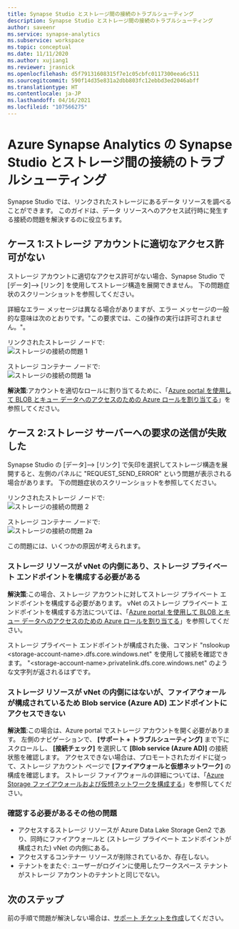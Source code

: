 ```yaml
---
title: Synapse Studio とストレージ間の接続のトラブルシューティング
description: Synapse Studio とストレージ間の接続のトラブルシューティング
author: saveenr
ms.service: synapse-analytics
ms.subservice: workspace
ms.topic: conceptual
ms.date: 11/11/2020
ms.author: xujiang1
ms.reviewer: jrasnick
ms.openlocfilehash: d5f79131608315f7e1c05cbfc0117300eea6c511
ms.sourcegitcommit: 590f14d35e831a2dbb803fc12ebbd3ed2046abff
ms.translationtype: HT
ms.contentlocale: ja-JP
ms.lasthandoff: 04/16/2021
ms.locfileid: "107566275"
---
```

# <a name="troubleshoot-connectivity-between-azure-synapse-analytics-synapse-studio-and-storage"></a>Azure Synapse Analytics の Synapse Studio とストレージ間の接続のトラブルシューティング

Synapse Studio では、リンクされたストレージにあるデータ リソースを調べることができます。 このガイドは、データ リソースへのアクセス試行時に発生する接続の問題を解決するのに役立ちます。 

## <a name="case-1-storage-account-lacks-proper-permissions"></a>ケース 1:ストレージ アカウントに適切なアクセス許可がない

ストレージ アカウントに適切なアクセス許可がない場合、Synapse Studio で [データ]--> [リンク] を使用してストレージ構造を展開できません。 下の問題症状のスクリーンショットを参照してください。 

詳細なエラー メッセージは異なる場合がありますが、エラー メッセージの一般的な意味は次のとおりです。"この要求では、この操作の実行は許可されません。"。

リンクされたストレージ ノードで:  
![ストレージの接続の問題 1](media/troubleshoot-synapse-studio-and-storage-connectivity/storage-connectivity-issue-1.png)

ストレージ コンテナー ノードで:  
![ストレージの接続の問題 1a](media/troubleshoot-synapse-studio-and-storage-connectivity/storage-connectivity-issue-1a.png)

**解決策**:アカウントを適切なロールに割り当てるために、「[Azure portal を使用して BLOB とキュー データへのアクセスのための Azure ロールを割り当てる](../../storage/common/storage-auth-aad-rbac-portal.md)」を参照してください。


## <a name="case-2-failed-to-send-the-request-to-storage-server"></a>ケース 2:ストレージ サーバーへの要求の送信が失敗した

Synapse Studio の [データ]--> [リンク] で矢印を選択してストレージ構造を展開すると、左側のパネルに "REQUEST_SEND_ERROR" という問題が表示される場合があります。 下の問題症状のスクリーンショットを参照してください。

リンクされたストレージ ノードで:  
![ストレージの接続の問題 2](media/troubleshoot-synapse-studio-and-storage-connectivity/storage-connectivity-issue-2.png)

ストレージ コンテナー ノードで:  
![ストレージの接続の問題 2a](media/troubleshoot-synapse-studio-and-storage-connectivity/storage-connectivity-issue-2a.png)

この問題には、いくつかの原因が考えられます。

### <a name="the-storage-resource-is-behind-a-vnet-and-a-storage-private-endpoint-needs-to-configure"></a>ストレージ リソースが vNet の内側にあり、ストレージ プライベート エンドポイントを構成する必要がある

**解決策**:この場合、ストレージ アカウントに対してストレージ プライベート エンドポイントを構成する必要があります。 vNet のストレージ プライベート エンドポイントを構成する方法については、「[Azure portal を使用して BLOB とキュー データへのアクセスのための Azure ロールを割り当てる](../security/how-to-connect-to-workspace-from-restricted-network.md)」を参照してください。

ストレージ プライベート エンドポイントが構成された後、コマンド "nslookup \<storage-account-name\>.dfs.core.windows.net" を使用して接続を確認できます。 "\<storage-account-name\>.privatelink.dfs.core.windows.net" のような文字列が返されるはずです。

### <a name="the-storage-resource-is-not-behind-a-vnet-but-the-blob-service-azure-ad-endpoint-is-not-accessible-due-to-firewall-configured"></a>ストレージ リソースが vNet の内側にはないが、ファイアウォールが構成されているため Blob service (Azure AD) エンドポイントにアクセスできない

**解決策**:この場合は、Azure portal でストレージ アカウントを開く必要があります。 左側のナビゲーションで、 **[サポート + トラブルシューティング]** まで下にスクロールし、 **[接続チェック]** を選択して **[Blob service (Azure AD)]** の接続状態を確認します。 アクセスできない場合は、プロモートされたガイドに従って、ストレージ アカウント ページで **[ファイアウォールと仮想ネットワーク]** の構成を確認します。 ストレージ ファイアウォールの詳細については、「[Azure Storage ファイアウォールおよび仮想ネットワークを構成する](../../storage/common/storage-network-security.md)」を参照してください。

### <a name="other-issues-to-check"></a>確認する必要があるその他の問題 

* アクセスするストレージ リソースが Azure Data Lake Storage Gen2 であり、同時にファイアウォールと (ストレージ プライベート エンドポイントが構成された) vNet の内側にある。
* アクセスするコンテナー リソースが削除されているか、存在しない。
* テナントをまたぐ: ユーザーがログインに使用したワークスペース テナントがストレージ アカウントのテナントと同じでない。 


## <a name="next-steps"></a>次のステップ
前の手順で問題が解決しない場合は、[サポート チケットを作成](../sql-data-warehouse/sql-data-warehouse-get-started-create-support-ticket.md)してください。